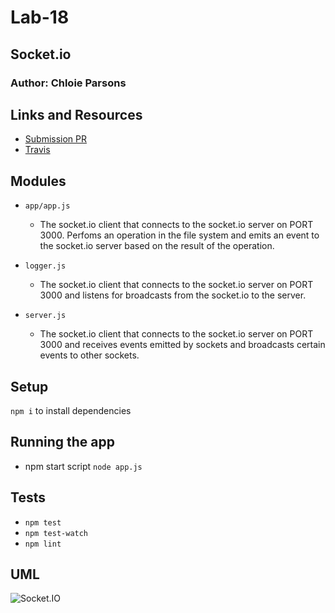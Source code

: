 # Lab-18
## Socket.io

### Author: Chloie Parsons 

## Links and Resources
* [Submission PR](https://github.com/chloieparsons-401-advanced-javascript/lab-18/pull/1)
* [Travis](https://www.travis-ci.com/chloieparsons-401-advanced-javascript/lab-18)


## Modules
* ```app/app.js```
  - The socket.io client that connects to the socket.io server on PORT 3000. Perfoms an operation in the file system and emits an event to the socket.io server based on the result of the operation.

* ```logger.js```
  - The socket.io client that connects to the socket.io server on PORT 3000 and listens for broadcasts from the socket.io to the server.

* ```server.js```
  - The socket.io client that connects to the socket.io server on PORT 3000 and receives events emitted by sockets and broadcasts certain events to other sockets.


## Setup
```npm i``` to install dependencies



## Running the app
* npm start script 
```node app.js```


## Tests
* ```npm test```
* ```npm test-watch```
* ```npm lint```

## UML
![Socket.IO](./assets/socket_io.JPG)